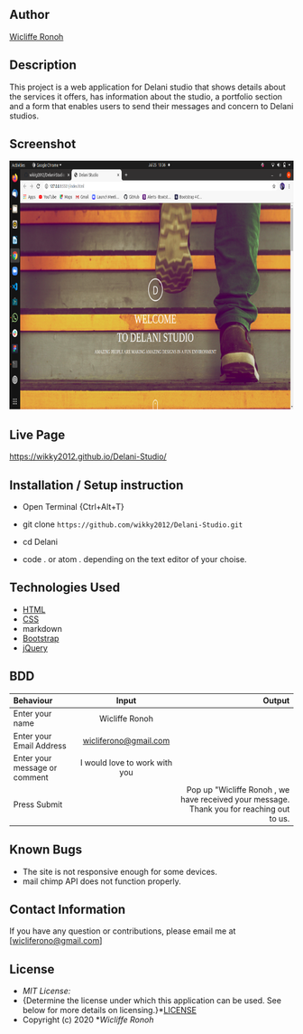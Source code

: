 

## Author

[Wicliffe Ronoh](https://github.com/wikky2012/Delani-Studio)

## Description

This project is a web application for Delani studio that shows details about the services it offers, has information about the studio, a portfolio section and a form that enables users to send their messages and concern to Delani studios. 

## Screenshot
<img src=https://github.com/wikky2012/Delani-Studio/blob/master/screenshot/Screenshot%20from%202020-07-25%2013-36-58.png width="900px" height="440px">

## Live Page 
https://wikky2012.github.io/Delani-Studio/


## Installation / Setup instruction
* Open Terminal {Ctrl+Alt+T}

* git clone ```https://github.com/wikky2012/Delani-Studio.git```

* cd Delani

* code . or atom . depending on the text editor of your choise.

## Technologies Used

* [HTML](https://developer.mozilla.org/en-US/docs/Web/HTML)
* [CSS](https://developer.mozilla.org/en-US/docs/Web/CSS)
* markdown
* [Bootstrap](https://getbootstrap.com/docs/4.5/getting-started/introduction/)
* [jQuery](https://www.w3schools.com/jquery/default.asp)



## BDD
| Behaviour      | Input        | Output       |
| :------------- | :----------: | -----------: |
|  Enter your name  |   Wicliffe Ronoh|     |
| Enter your Email Address  | wicliferono@gmail.com |   |
| Enter your message or comment   |  I would love to work with you     |     |
| Press Submit|     |Pop up "Wicliffe Ronoh , we have received your message. Thank you for reaching out to us.|

## Known Bugs
* The site is not responsive enough for some devices. 
* mail chimp API does not function properly.

## Contact Information 

If you have any question or contributions, please email me at [wicliferono@gmail.com]

## License
* *MIT License:*
* {Determine the license under which this application can be used.  See below for more details on licensing.}*[LICENSE](LICENSE)
* Copyright (c) 2020 **Wicliffe Ronoh*


